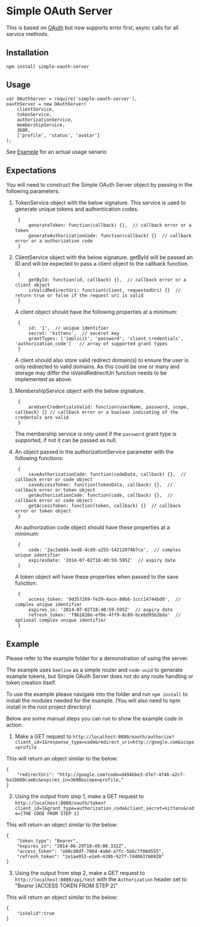 # Simple OAuth Server

This is based on [OAuth](https://github.com/wpreul/OAuth) but now supports error first, async calls for all service methods.

## Installation

`npm install simple-oauth-server`

## Usage

    var OAuthServer = require('simple-oauth-server'),
    oauthServer = new OAuthServer(
        clientService,
        tokenService,
        authorizationService,
        membershipService,
        3600,
        ['profile', 'status', 'avatar']
    );

See [Example](#example) for an actual usage senario

## Expectations

You will need to construct the Simple OAuth Server object by passing in the following parameters.

1. TokenService object with the below signature. This service is used to generate unique tokens and authentication codes.

        {
            generateToken: function(callback) {},  // callback error or a token
            generateAuthorizationCode: function(callback) {}  // callback error or a authorization code
        }

2. ClientService object with the below signature.  getById will be passed an ID and will be expected to pass a client object to the callback function.

        {
            getById: function(id, callback) {},  // callback error or a client object
            isValidRedirectUri: function(client, requestedUri) {}  // return true or false if the request uri is valid
        }

    A client object should have the following properties at a minimum:

        {
            id: '1',  // unique identifier
            secret: 'kittens',  // seceret key
            grantTypes: ['implicit', 'password', 'client_credentials', 'authorization_code']   // array of supported grant types
        }

    A client should also store valid redirect domain(s) to ensure the user is only redirected to valid domains.  As this could be one or many and storage may differ the isValidRedirectUri function needs to be implemented as above.

3. MembershipService object with the below signature.

        {
            areUserCredentialsValid: function(userName, password, scope, callback) {} // callback error or a boolean indicating of the credentals are valid
        }

    The membership service is only used if the `password` grant type is supported, if not it can be passed as null.


5. An object passed in the authorizationService parameter with the following functions:

        {
            saveAuthorizationCode: function(codeData, callback) {},  // callback error or code object
            saveAccessToken: function(tokenData, callback) {},  // callback error or token object
            getAuthorizationCode: function(code, callback) {},  // callback error or code object
            getAccessToken: function(token, callback) {}  // callback error or token object
        }

    An authorization code object should have these properties at a minimum:

        {
            code: '2ac2ab84-bed8-4cd9-a255-54212074b7ce',  // complex unique identifier
            expiresDate: '2014-07-02T18:40:59.595Z'  // expiry date
        }

    A token object will have these properties when passed to the save function:

        {
            access_token: '9d357269-fe29-4ace-80b6-1ccc14744bd0',  // complex unique identifier
            expires_in: '2014-07-02T18:40:59.595Z'  // expiry date
            refresh_token: 'f961820e-ef0e-4ff9-8c89-bcebd95b2bda'  // optional complex unique identifier
        }

## Example

Please refer to the example folder for a demonstration of using the server.

The example uses `beeline` as a simple router and `node-uuid` to generate example tokens, but Simple OAuth Server does not do any route handling or token creation itself.

To use the example please navigate into the folder and run `npm install` to install the modules needed for the example. (You will also need to npm install in the root project directory)

Below are some manual steps you can run to show the example code in action.

1. Make a GET request to `http://localhost:8080/oauth/authorize?client_id=1&response_type=code&redirect_uri=http://google.com&scope=profile`

This will return an object similar to the below:

    {
        "redirectUri": "http://google.com?code=d494bbe3-d7e7-4f46-a2c7-ba1b680cae6c&expires_in=3600&scope=profile,"
    }

2. Using the output from step 1, make a GET request to `http://localhost:8080/oauth/token?client_id=1&grant_type=authorization_code&client_secret=kittens&code=[THE CODE FROM STEP 1]`

This will return an object similar to the below:

    {
        "token_type": "Bearer",
        "expires_in": "2014-06-29T18:49:00.332Z",
        "access_token": "a90cd0df-786d-4a8d-a7fc-5b6c7f08d555",
        "refresh_token": "2e1ae953-e1e6-439b-927f-7d4063760920"
    }

3. Using the output from step 2, make a GET request to `http://localhost:8080/api/test` with the `Authorization` header set to "Bearer [ACCESS TOKEN FROM STEP 2]"

This will return an object similar to the below:

    {
        "isValid":true
    }
